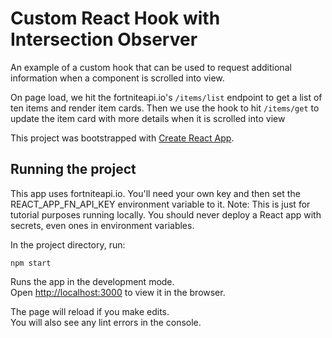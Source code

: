 # Custom React Hook with Intersection Observer

An example of a custom hook that can be used to request additional information when a component is scrolled into view.

On page load, we hit the fortniteapi.io's `/items/list` endpoint to get a list of ten items and render item cards. Then we use the hook to hit `/items/get` to update the item card with more details when it is scrolled into view

This project was bootstrapped with [Create React App](https://github.com/facebook/create-react-app).

## Running the project

This app uses fortniteapi.io. You'll need your own key and then set the REACT_APP_FN_API_KEY environment variable to it. Note: This is just for tutorial purposes running locally. You should never deploy a React app with secrets, even ones in environment variables.

In the project directory, run:

`npm start`

Runs the app in the development mode.\
Open [http://localhost:3000](http://localhost:3000) to view it in the browser.

The page will reload if you make edits.\
You will also see any lint errors in the console.

